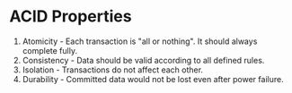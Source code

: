 


# ACID Properties

 1. Atomicity - Each transaction is "all or nothing".  It should always complete fully.  
 2. Consistency - Data should be valid according to all defined rules.  
 3. Isolation - Transactions do not affect each other.  
 4. Durability - Committed data would not be lost even after power failure.



